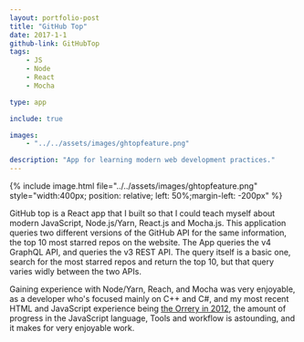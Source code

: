 ```yaml
---
layout: portfolio-post
title: "GitHub Top"
date: 2017-1-1
github-link: GitHubTop
tags: 
    - JS
    - Node
    - React
    - Mocha

type: app

include: true

images:
    - "../../assets/images/ghtopfeature.png"

description: "App for learning modern web development practices."
---
```


{% include image.html file="../../assets/images/ghtopfeature.png" style="width:400px; position: relative; left: 50%;margin-left: -200px" %} 

GitHub top is a React app that I built so that I could teach myself about modern JavaScript, Node.js/Yarn, React.js and Mocha.js. This application queries two different versions of the GitHub API for the same information, the top 10 most starred repos on the website. The App queries the v4 GraphQL API, and queries the v3 REST API. The query itself is a basic one, search for the most starred repos and return the top 10, but that query varies widly between the two APIs.

Gaining experience with Node/Yarn, Reach, and Mocha was very enjoyable, as a developer who's focused mainly on C++ and C#, and my most recent HTML and JavaScript experience being [the Orrery in 2012](../orrery/), the amount of progress in the JavaScript language, Tools and workflow is astounding, and it makes for very enjoyable work.
